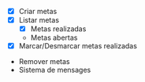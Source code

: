 - [x] Criar metas
- [x] Listar metas
    - [x] Metas realizadas
    - Metas abertas
- [x] Marcar/Desmarcar metas realizadas
- Remover metas
- Sistema de mensages
